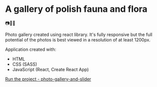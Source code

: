 # A gallery of polish fauna and flora

:camera::sunrise_over_mountains::sunglasses:

Photo gallery created using react library. It's fully responsive but the full potential of the photos is best viewed in a resolution of at least 1200px.

Application created with:

- HTML
- CSS (SASS)
- JavaScript (React, Create React App)

[Run the project - photo-gallery-and-slider](https://orionfanweb1701.github.io/a-gallery-of-polish-fauna-and-flora/)

